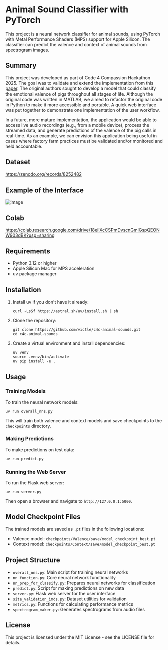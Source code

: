 # Animal Sound Classifier with PyTorch

This project is a neural network classifier for animal sounds, using PyTorch with Metal Performance Shaders (MPS) support for Apple Silicon. The classifier can predict the valence and context of animal sounds from spectrogram images.

## Summary

This project was developed as part of Code 4 Compassion Hackathon 2025. The goal was to validate and extend the implementation from this [paper](https://www.nature.com/articles/s41598-022-07174-8). The original authors sought to develop a model that could classify the emotional valence of pigs throughout all stages of life. Although the original code was written in MATLAB, we aimed to refactor the original code in Python to make it more accessible and portable. A quick web interface was put together to demonstrate one implementation of the user workflow.

In a future, more mature implementation, the application would be able to access live audio recordings (e.g., from a mobile device), process the streamed data, and generate predictions of the valence of the pig calls in real-time. As an example, we can envision this application being useful in cases where factory farm practices must be validated and/or monitored and held accountable.

## Dataset

https://zenodo.org/records/8252482

## Example of the Interface

![image](https://github.com/user-attachments/assets/c3684deb-5c41-4c67-99cf-a23ced50070b)

## Colab

https://colab.research.google.com/drive/18eilXcCSPmDvscnGmIGspQEONW903dBK?usp=sharing

## Requirements

- Python 3.12 or higher
- Apple Silicon Mac for MPS acceleration
- uv package manager

## Installation

1. Install uv if you don't have it already:

   ```
   curl -LsSf https://astral.sh/uv/install.sh | sh
   ```

2. Clone the repository:

   ```
   git clone https://github.com/victle/c4c-animal-sounds.git
   cd c4c-animal-sounds
   ```

3. Create a virtual environment and install dependencies:
   ```
   uv venv
   source .venv/bin/activate
   uv pip install -e .
   ```

## Usage

### Training Models

To train the neural network models:

```
uv run overall_nns.py
```

This will train both valence and context models and save checkpoints to the `checkpoints` directory.

### Making Predictions

To make predictions on test data:

```
uv run predict.py
```

### Running the Web Server

To run the Flask web server:

```
uv run server.py
```

Then open a browser and navigate to `http://127.0.0.1:5000`.

## Model Checkpoint Files

The trained models are saved as `.pt` files in the following locations:

- Valence model: `checkpoints/Valence/save/model_checkpoint_best.pt`
- Context model: `checkpoints/Context/save/model_checkpoint_best.pt`

## Project Structure

- `overall_nns.py`: Main script for training neural networks
- `nn_function.py`: Core neural network functionality
- `nn_prep_for_classify.py`: Prepares neural networks for classification
- `predict.py`: Script for making predictions on new data
- `server.py`: Flask web server for the user interface
- `site_validation_imds.py`: Dataset utilities for validation
- `metrics.py`: Functions for calculating performance metrics
- `spectrogram_maker.py`: Generates spectrograms from audio files

## License

This project is licensed under the MIT License - see the LICENSE file for details.
